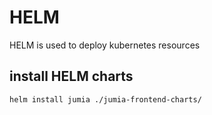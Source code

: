 # HELM

HELM is used to deploy kubernetes resources 


## install HELM charts

```
helm install jumia ./jumia-frontend-charts/

```
